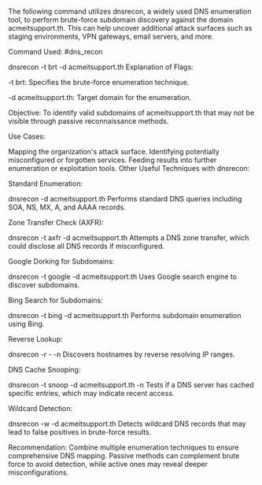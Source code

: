 The following command utilizes dnsrecon, a widely used DNS enumeration tool, to perform brute-force subdomain discovery against the domain acmeitsupport.th. This can help uncover additional attack surfaces such as staging environments, VPN gateways, email servers, and more.

Command Used: #dns_recon

dnsrecon -t brt -d acmeitsupport.th
Explanation of Flags:

-t brt: Specifies the brute-force enumeration technique.

-d acmeitsupport.th: Target domain for the enumeration.

Objective: To identify valid subdomains of acmeitsupport.th that may not be visible through passive reconnaissance methods.

Use Cases:

Mapping the organization's attack surface.
Identifying potentially misconfigured or forgotten services.
Feeding results into further enumeration or exploitation tools.
Other Useful Techniques with dnsrecon:

Standard Enumeration:

dnsrecon -d acmeitsupport.th
Performs standard DNS queries including SOA, NS, MX, A, and AAAA records.

Zone Transfer Check (AXFR):

dnsrecon -t axfr -d acmeitsupport.th
Attempts a DNS zone transfer, which could disclose all DNS records if misconfigured.

Google Dorking for Subdomains:

dnsrecon -t google -d acmeitsupport.th
Uses Google search engine to discover subdomains.

Bing Search for Subdomains:

dnsrecon -t bing -d acmeitsupport.th
Performs subdomain enumeration using Bing.

Reverse Lookup:

dnsrecon -r <startIP>-<endIP> -n <nameserver>
Discovers hostnames by reverse resolving IP ranges.

DNS Cache Snooping:

dnsrecon -t snoop -d acmeitsupport.th -n <nameserver>
Tests if a DNS server has cached specific entries, which may indicate recent access.

Wildcard Detection:

dnsrecon -w -d acmeitsupport.th
Detects wildcard DNS records that may lead to false positives in brute-force results.

Recommendation: Combine multiple enumeration techniques to ensure comprehensive DNS mapping. Passive methods can complement brute force to avoid detection, while active ones may reveal deeper misconfigurations.
